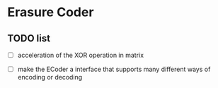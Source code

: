 # Erasure Coder

## TODO list
- [ ] acceleration of the XOR operation in matrix
- [ ] make the ECoder a interface that supports many different ways of encoding or decoding

